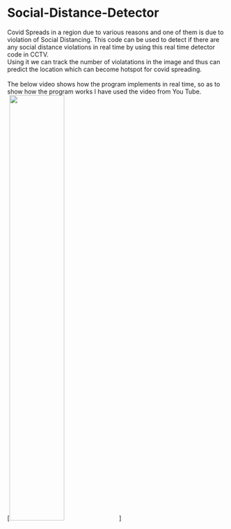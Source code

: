 # Social-Distance-Detector

Covid Spreads in a region due to various reasons and one of them is due to violation of Social Distancing. This code can be used to detect if there are any social distance violations in real time by using this real time detector code in CCTV.<br>
Using it we can track the number of violatations in the image and thus can predict the location which can become hotspot for covid spreading.
<br><br>
The below video shows how the program implements in real time, so as to show how the program works I have used the video from You Tube.<br>
[<img src="https://img.youtube.com/vi/<VIDEO ID>/maxresdefault.jpg" width="50%">]
